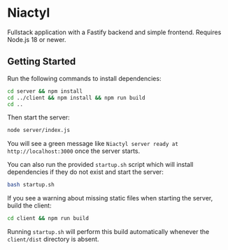 # Niactyl

Fullstack application with a Fastify backend and simple frontend. Requires Node.js 18 or newer.

## Getting Started

Run the following commands to install dependencies:

```bash
cd server && npm install
cd ../client && npm install && npm run build
cd ..
```

Then start the server:

```bash
node server/index.js
```

You will see a green message like `Niactyl server ready at http://localhost:3000` once the server starts.

You can also run the provided `startup.sh` script which will install dependencies if they do not exist and start the server:

```bash
bash startup.sh
```

If you see a warning about missing static files when starting the server, build the client:

```bash
cd client && npm run build
```

Running `startup.sh` will perform this build automatically whenever the `client/dist` directory is absent.
